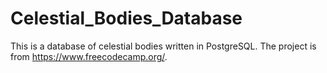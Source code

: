 # Celestial_Bodies_Database
This is a database of celestial bodies written in PostgreSQL. The project is from https://www.freecodecamp.org/.
